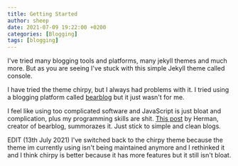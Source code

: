 ```yaml
---
title: Getting Started
author: sheep
date: 2021-07-09 19:22:00 +0200
categories: [Blogging]
tags: [blogging]
---
```



I've tried many blogging tools and platforms, many jekyll themes and much more.
But as you are seeing I've stuck with this simple Jekyll theme called console.

I have tried the theme chirpy, but I always had problems with it.
I tried using a blogging platform called [bearblog](https://bearblog.dev) but it just wasn't for me.

I feel like using too complicated software and JavaScript is just bloat and complication, plus my programming skills are shit. [This post](https://herman.bearblog.dev/motherfucking-blog/) by Herman, creator of bearblog, summorazes it.
Just stick to simple and clean blogs.

EDIT (13th July 2021)
I've switched back to the chirpy theme because the theme im currently using isn't being maintained anymore and I rethinked it and I think chirpy is better because it has more features but it still isn't bloat.
